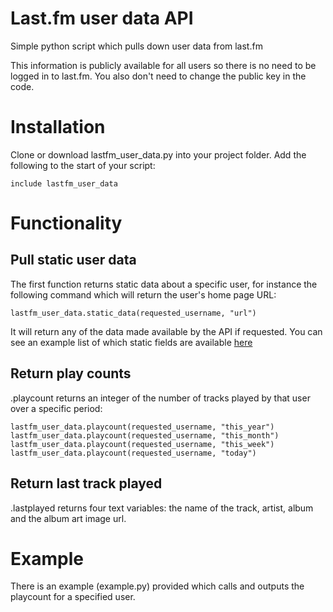 # Last.fm user data API

Simple python script which pulls down user data from last.fm

This information is publicly available for all users so there is no need to be logged in to last.fm. You also don't need to change the public key in the code.

# Installation

Clone or download lastfm_user_data.py into your project folder.  Add the following to the start of your script:

```include lastfm_user_data```

# Functionality
## Pull static user data

The first function returns static data about a specific user, for instance the following command which will return the user's home page URL:

```lastfm_user_data.static_data(requested_username, "url")```

It will return any of the data made available by the API if requested. You can see an example list of which static fields are available [here](
http://ws.audioscrobbler.com/2.0/?method=user.getinfo&user=test&api_key=079a7d64ea52c358ad4f0afbe2f900b3&format=json)

## Return play counts 

.playcount returns an integer of the number of tracks played by that user over a specific period:

```lastfm_user_data.playcount(requested_username, "") # this defaults to forever
lastfm_user_data.playcount(requested_username, "this_year")
lastfm_user_data.playcount(requested_username, "this_month")
lastfm_user_data.playcount(requested_username, "this_week")
lastfm_user_data.playcount(requested_username, "today")
```

## Return last track played

.lastplayed returns four text variables: the name of the track, artist, album and the album art image url.

# Example

There is an example (example.py) provided which calls and outputs the playcount for a specified user.
